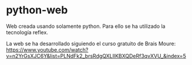 # python-web
Web creada usando solamente python. 
Para ello se ha utilizado la tecnología reflex.

La web se ha desarrollado siguiendo el curso gratuito de Brais Moure:
https://www.youtube.com/watch?v=n2YrGsXJC6Y&list=PLNdFk2_brsRdgQXLIlKBXQDeRf3qvXVU_&index=5